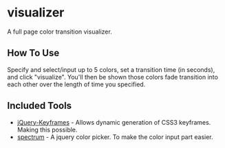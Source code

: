 visualizer
==============

A full page color transition visualizer.


## How To Use
Specify and select/input up to 5 colors, set a transition time (in seconds), and click "visualize".
You'll then be shown those colors fade transition into each other over the length of time you specified.


## Included Tools
* [jQuery-Keyframes](https://github.com/Keyframes/jQuery.Keyframes) - Allows dynamic generation of CSS3 keyframes. Making this possible.
* [spectrum](http://bgrins.github.io/spectrum/) - A jquery color picker. To make the color input part easier.

